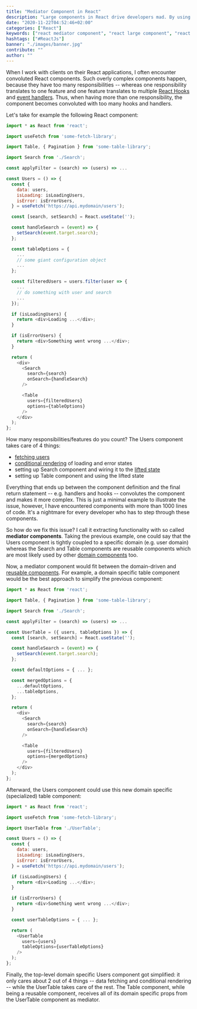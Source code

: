 ```yaml
---
title: "Mediator Component in React"
description: "Large components in React drive developers mad. By using so called mediator components in React, you can simplify complex React component"
date: "2020-11-22T04:52:46+02:00"
categories: ["React"]
keywords: ["react mediator component", "react large component", "react complex component"]
hashtags: ["#ReactJs"]
banner: "./images/banner.jpg"
contribute: ""
author: ""
---
```


<Sponsorship />

When I work with clients on their React applications, I often encounter convoluted React components. Such overly complex components happen, because they have too many responsibilities -- whereas one responsibility translates to one feature and one feature translates to multiple [React Hooks](/react-hooks) and [event handlers](/react-event-handler). Thus, when having more than one responsibility, the component becomes convoluted with too many hooks and handlers.

Let's take for example the following React component:

```javascript
import * as React from 'react';

import useFetch from 'some-fetch-library';

import Table, { Pagination } from 'some-table-library';

import Search from './Search';

const applyFilter = (search) => (users) => ...

const Users = () => {
  const {
    data: users,
    isLoading: isLoadingUsers,
    isError: isErrorUsers,
  } = useFetch('https://api.mydomain/users');

  const [search, setSearch] = React.useState('');

  const handleSearch = (event) => {
    setSearch(event.target.search);
  };

  const tableOptions = {
    ...
    // some giant configuration object
    ...
  };

  const filteredUsers = users.filter(user => {
    ...
    // do something with user and search
    ...
  });

  if (isLoadingUsers) {
    return <div>Loading ...</div>;
  }

  if (isErrorUsers) {
    return <div>Something went wrong ...</div>;
  }

  return (
    <div>
      <Search
        search={search}
        onSearch={handleSearch}
      />

      <Table
        users={filteredUsers}
        options={tableOptions}
      />
    </div>
  );
};
```

How many responsibilities/features do you count? The Users component takes care of 4 things:

* [fetching users](/react-hooks-fetch-data)
* [conditional rendering](/conditional-rendering-react) of loading and error states
* setting up Search component and wiring it to the [lifted state](/react-lift-state)
* setting up Table component and using the lifted state

Everything that ends up between the component definition and the final return statement -- e.g. handlers and hooks -- convolutes the component and makes it more complex. This is just a minimal example to illustrate the issue, however, I have encountered components with more than 1000 lines of code. It's a nightmare for every developer who has to step through these components.

So how do we fix this issue? I call it extracting functionality with so called **mediator components**. Taking the previous example, one could say that the Users component is tightly coupled to a specific domain (e.g. user domain) whereas the Search and Table components are reusable components which are most likely used by other [domain components](/react-folder-structure) too.

Now, a mediator component would fit between the domain-driven and [reusable components](/react-reusable-components). For example, a domain specific table component would be the best approach to simplify the previous component:

```javascript
import * as React from 'react';

import Table, { Pagination } from 'some-table-library';

import Search from './Search';

const applyFilter = (search) => (users) => ...

const UserTable = ({ users, tableOptions }) => {
  const [search, setSearch] = React.useState('');

  const handleSearch = (event) => {
    setSearch(event.target.search);
  };

  const defaultOptions = { ... };

  const mergedOptions = {
    ...defaultOptions,
    ...tableOptions,
  };

  return (
    <div>
      <Search
        search={search}
        onSearch={handleSearch}
      />

      <Table
        users={filteredUsers}
        options={mergedOptions}
      />
    </div>
  );
};
```

Afterward, the Users component could use this new domain specific (specialized) table component:

```javascript
import * as React from 'react';

import useFetch from 'some-fetch-library';

import UserTable from './UserTable';

const Users = () => {
  const {
    data: users,
    isLoading: isLoadingUsers,
    isError: isErrorUsers,
  } = useFetch('https://api.mydomain/users');

  if (isLoadingUsers) {
    return <div>Loading ...</div>;
  }

  if (isErrorUsers) {
    return <div>Something went wrong ...</div>;
  }

  const userTableOptions = { ... };

  return (
    <UserTable
      users={users}
      tableOptions={userTableOptions}
    />
  );
};
```

Finally, the top-level domain specific Users component got simplified: it only cares about 2 out of 4 things -- data fetching and conditional rendering -- while the UserTable takes care of the rest. The Table component, while being a reusable component, receives all of its domain specific props from the UserTable component as mediator.
